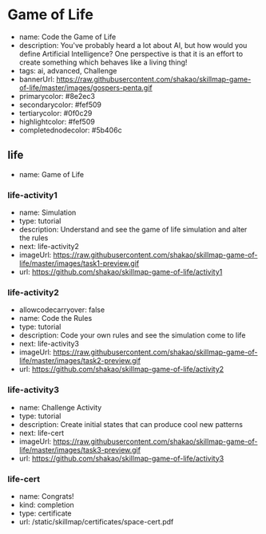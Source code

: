 # Game of Life
* name: Code the Game of Life
* description: You've probably heard a lot about AI, but how would you define Artificial Intelligence? One perspective is that it is an effort to create something which behaves like a living thing!
* tags: ai, advanced, Challenge
* bannerUrl: https://raw.githubusercontent.com/shakao/skillmap-game-of-life/master/images/gospers-penta.gif
* primarycolor: #8e2ec3
* secondarycolor: #fef509
* tertiarycolor: #0f0c29
* highlightcolor: #fef509
* completednodecolor: #5b406c

## life
* name: Game of Life

### life-activity1
* name: Simulation
* type: tutorial
* description: Understand and see the game of life simulation and alter the rules
* next: life-activity2
* imageUrl: https://raw.githubusercontent.com/shakao/skillmap-game-of-life/master/images/task1-preview.gif
* url: https://github.com/shakao/skillmap-game-of-life/activity1

### life-activity2
* allowcodecarryover: false
* name: Code the Rules
* type: tutorial
* description: Code your own rules and see the simulation come to life
* next: life-activity3
* imageUrl: https://raw.githubusercontent.com/shakao/skillmap-game-of-life/master/images/task2-preview.gif
* url: https://github.com/shakao/skillmap-game-of-life/activity2

### life-activity3
* name: Challenge Activity
* type: tutorial
* description: Create initial states that can produce cool new patterns
* next: life-cert
* imageUrl: https://raw.githubusercontent.com/shakao/skillmap-game-of-life/master/images/task3-preview.gif
* url: https://github.com/shakao/skillmap-game-of-life/activity3

### life-cert
* name: Congrats!
* kind: completion
* type: certificate
* url: /static/skillmap/certificates/space-cert.pdf

